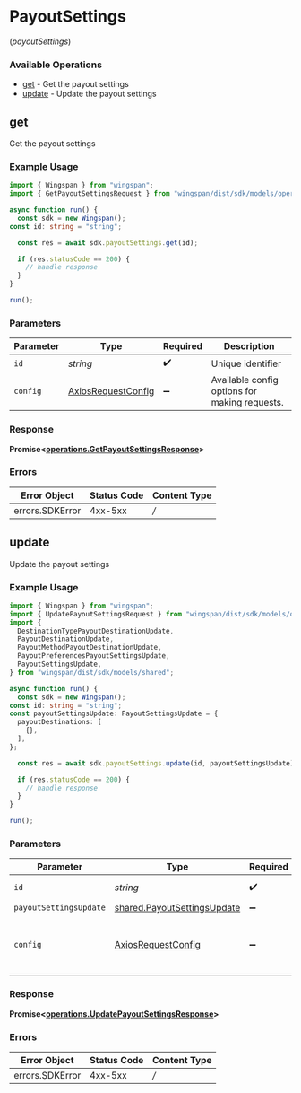 # PayoutSettings
(*payoutSettings*)

### Available Operations

* [get](#get) - Get the payout settings
* [update](#update) - Update the payout settings

## get

Get the payout settings

### Example Usage

```typescript
import { Wingspan } from "wingspan";
import { GetPayoutSettingsRequest } from "wingspan/dist/sdk/models/operations";

async function run() {
  const sdk = new Wingspan();
const id: string = "string";

  const res = await sdk.payoutSettings.get(id);

  if (res.statusCode == 200) {
    // handle response
  }
}

run();
```

### Parameters

| Parameter                                                    | Type                                                         | Required                                                     | Description                                                  |
| ------------------------------------------------------------ | ------------------------------------------------------------ | ------------------------------------------------------------ | ------------------------------------------------------------ |
| `id`                                                         | *string*                                                     | :heavy_check_mark:                                           | Unique identifier                                            |
| `config`                                                     | [AxiosRequestConfig](https://axios-http.com/docs/req_config) | :heavy_minus_sign:                                           | Available config options for making requests.                |


### Response

**Promise<[operations.GetPayoutSettingsResponse](../../sdk/models/operations/getpayoutsettingsresponse.md)>**
### Errors

| Error Object    | Status Code     | Content Type    |
| --------------- | --------------- | --------------- |
| errors.SDKError | 4xx-5xx         | */*             |

## update

Update the payout settings

### Example Usage

```typescript
import { Wingspan } from "wingspan";
import { UpdatePayoutSettingsRequest } from "wingspan/dist/sdk/models/operations";
import {
  DestinationTypePayoutDestinationUpdate,
  PayoutDestinationUpdate,
  PayoutMethodPayoutDestinationUpdate,
  PayoutPreferencesPayoutSettingsUpdate,
  PayoutSettingsUpdate,
} from "wingspan/dist/sdk/models/shared";

async function run() {
  const sdk = new Wingspan();
const id: string = "string";
const payoutSettingsUpdate: PayoutSettingsUpdate = {
  payoutDestinations: [
    {},
  ],
};

  const res = await sdk.payoutSettings.update(id, payoutSettingsUpdate);

  if (res.statusCode == 200) {
    // handle response
  }
}

run();
```

### Parameters

| Parameter                                                                      | Type                                                                           | Required                                                                       | Description                                                                    |
| ------------------------------------------------------------------------------ | ------------------------------------------------------------------------------ | ------------------------------------------------------------------------------ | ------------------------------------------------------------------------------ |
| `id`                                                                           | *string*                                                                       | :heavy_check_mark:                                                             | Unique identifier                                                              |
| `payoutSettingsUpdate`                                                         | [shared.PayoutSettingsUpdate](../../sdk/models/shared/payoutsettingsupdate.md) | :heavy_minus_sign:                                                             | N/A                                                                            |
| `config`                                                                       | [AxiosRequestConfig](https://axios-http.com/docs/req_config)                   | :heavy_minus_sign:                                                             | Available config options for making requests.                                  |


### Response

**Promise<[operations.UpdatePayoutSettingsResponse](../../sdk/models/operations/updatepayoutsettingsresponse.md)>**
### Errors

| Error Object    | Status Code     | Content Type    |
| --------------- | --------------- | --------------- |
| errors.SDKError | 4xx-5xx         | */*             |
